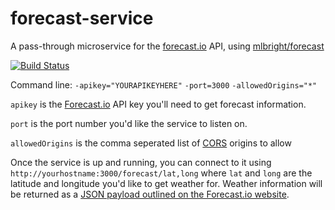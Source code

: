# forecast-service
A pass-through microservice for the [forecast.io](http://forecast.io/) API, using [mlbright/forecast](https://github.com/mlbright/forecast)

[![Build Status](https://drone.io/github.com/danesparza/forecast-service/status.png)](https://drone.io/github.com/danesparza/forecast-service/latest)

Command line:
`-apikey="YOURAPIKEYHERE"`
`-port=3000`
`-allowedOrigins="*"`

`apikey` is the [Forecast.io](https://developer.forecast.io/docs/v2) API key you'll need to get forecast information.  

`port` is the port number you'd like the service to listen on. 

`allowedOrigins` is the comma seperated list of [CORS](http://en.wikipedia.org/wiki/Cross-origin_resource_sharing) origins to allow

Once the service is up and running, you can connect to it using
`http://yourhostname:3000/forecast/lat,long` where `lat` and `long` are the latitude and longitude you'd like to get weather for.  Weather information will be returned as a [JSON payload outlined on the Forecast.io website](https://developer.forecast.io/docs/v2#forecast_call).
